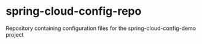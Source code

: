 # spring-cloud-config-repo
Repository containing configuration files for the spring-cloud-config-demo project
